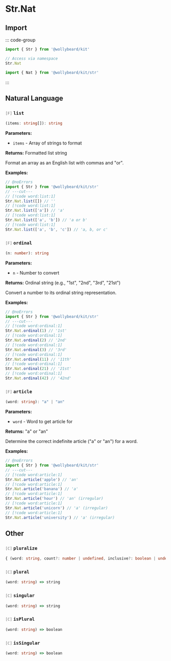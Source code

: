 # Str.Nat

## Import

::: code-group

```typescript [Namespace]
import { Str } from '@wollybeard/kit'

// Access via namespace
Str.Nat
```

```typescript [Barrel]
import { Nat } from '@wollybeard/kit/str'
```

:::

## Natural Language

### <span style="opacity: 0.6; font-weight: normal; font-size: 0.85em;">`[F]`</span> `list`

```typescript
(items: string[]): string
```

<SourceLink href="https://github.com/jasonkuhrt/kit/blob/main/./src/domains/str/nat/nat.ts#L23" />

**Parameters:**

- `items` - Array of strings to format

**Returns:** Formatted list string

Format an array as an English list with commas and "or".

**Examples:**

```typescript twoslash
// @noErrors
import { Str } from '@wollybeard/kit/str'
// ---cut---
// [!code word:list:1]
Str.Nat.list([]) // ''
// [!code word:list:1]
Str.Nat.list(['a']) // 'a'
// [!code word:list:1]
Str.Nat.list(['a', 'b']) // 'a or b'
// [!code word:list:1]
Str.Nat.list(['a', 'b', 'c']) // 'a, b, or c'
```

### <span style="opacity: 0.6; font-weight: normal; font-size: 0.85em;">`[F]`</span> `ordinal`

```typescript
(n: number): string
```

<SourceLink href="https://github.com/jasonkuhrt/kit/blob/main/./src/domains/str/nat/nat.ts#L45" />

**Parameters:**

- `n` - Number to convert

**Returns:** Ordinal string (e.g., "1st", "2nd", "3rd", "21st")

Convert a number to its ordinal string representation.

**Examples:**

```typescript twoslash
// @noErrors
import { Str } from '@wollybeard/kit/str'
// ---cut---
// [!code word:ordinal:1]
Str.Nat.ordinal(1) // '1st'
// [!code word:ordinal:1]
Str.Nat.ordinal(2) // '2nd'
// [!code word:ordinal:1]
Str.Nat.ordinal(3) // '3rd'
// [!code word:ordinal:1]
Str.Nat.ordinal(11) // '11th'
// [!code word:ordinal:1]
Str.Nat.ordinal(21) // '21st'
// [!code word:ordinal:1]
Str.Nat.ordinal(42) // '42nd'
```

### <span style="opacity: 0.6; font-weight: normal; font-size: 0.85em;">`[F]`</span> `article`

```typescript
(word: string): "a" | "an"
```

<SourceLink href="https://github.com/jasonkuhrt/kit/blob/main/./src/domains/str/nat/nat.ts#L209" />

**Parameters:**

- `word` - Word to get article for

**Returns:** "a" or "an"

Determine the correct indefinite article ("a" or "an") for a word.

**Examples:**

```typescript twoslash
// @noErrors
import { Str } from '@wollybeard/kit/str'
// ---cut---
// [!code word:article:1]
Str.Nat.article('apple') // 'an'
// [!code word:article:1]
Str.Nat.article('banana') // 'a'
// [!code word:article:1]
Str.Nat.article('hour') // 'an' (irregular)
// [!code word:article:1]
Str.Nat.article('unicorn') // 'a' (irregular)
// [!code word:article:1]
Str.Nat.article('university') // 'a' (irregular)
```

## Other

### <span style="opacity: 0.6; font-weight: normal; font-size: 0.85em;">`[C]`</span> `pluralize`

```typescript
{ (word: string, count?: number | undefined, inclusive?: boolean | undefined): string; plural(word: string): string; singular(word: string): string; addPluralRule(rule: Rule, replacement: string): void; addSingularRule(rule: Rule, replacement: string): void; addIrregularRule(single: string, plural: string): void; addUncountableRule(rule: Rule): void; isPlural(word: string): boolean; isSingular(word: string): boolean; }
```

<SourceLink href="https://github.com/jasonkuhrt/kit/blob/main/./src/domains/str/nat/nat.ts#L4" />

### <span style="opacity: 0.6; font-weight: normal; font-size: 0.85em;">`[C]`</span> `plural`

```typescript
(word: string) => string
```

<SourceLink href="https://github.com/jasonkuhrt/kit/blob/main/./src/domains/str/nat/nat.ts#L5" />

### <span style="opacity: 0.6; font-weight: normal; font-size: 0.85em;">`[C]`</span> `singular`

```typescript
(word: string) => string
```

<SourceLink href="https://github.com/jasonkuhrt/kit/blob/main/./src/domains/str/nat/nat.ts#L6" />

### <span style="opacity: 0.6; font-weight: normal; font-size: 0.85em;">`[C]`</span> `isPlural`

```typescript
(word: string) => boolean
```

<SourceLink href="https://github.com/jasonkuhrt/kit/blob/main/./src/domains/str/nat/nat.ts#L7" />

### <span style="opacity: 0.6; font-weight: normal; font-size: 0.85em;">`[C]`</span> `isSingular`

```typescript
(word: string) => boolean
```

<SourceLink href="https://github.com/jasonkuhrt/kit/blob/main/./src/domains/str/nat/nat.ts#L8" />
